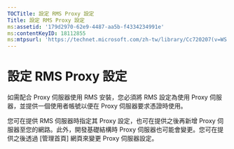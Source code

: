 ```yaml
---
TOCTitle: 設定 RMS Proxy 設定
Title: 設定 RMS Proxy 設定
ms:assetid: '179d2970-62e9-4487-aa5b-f4334234991e'
ms:contentKeyID: 18112855
ms:mtpsurl: 'https://technet.microsoft.com/zh-tw/library/Cc720207(v=WS.10)'
---
```


設定 RMS Proxy 設定
===================

如需配合 Proxy 伺服器使用 RMS 安裝，您必須將 RMS 設定為使用 Proxy 伺服器，並提供一個使用者帳號以便在 Proxy 伺服器要求憑證時使用。

您可在提供 RMS 伺服器時指定其 Proxy 設定，也可在提供之後再新增 Proxy 伺服器至您的網路。此外，開發基礎結構時 Proxy 伺服器也可能會變更。您可在提供之後透過 \[管理首頁\] 網頁來變更 Proxy 伺服器設定。

